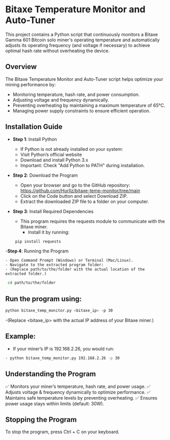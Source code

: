 # Bitaxe Temperature Monitor and Auto-Tuner

This project contains a Python script that continuously monitors a Bitaxe Gamma 601 Bitcoin solo miner's operating temperature and automatically adjusts its operating frequency (and voltage if necessary) to achieve optimal hash rate without overheating the device.

## Overview

The Bitaxe Temperature Monitor and Auto-Tuner script helps optimize your mining performance by:

- Monitoring temperature, hash rate, and power consumption.
- Adjusting voltage and frequency dynamically.
- Preventing overheating by maintaining a maximum temperature of 65°C.
- Managing power supply constraints to ensure efficient operation.

## Installation Guide

- **Step 1**: Install Python

	- If Python is not already installed on your system:
	- Visit Python’s official website
	- Download and install Python 3.x
	- Important: Check "Add Python to PATH" during installation.

- **Step 2**: Download the Program

	- Open your browser and go to the GitHub repository: https://github.com/Hurllz/bitaxe-temp-monitor/tree/main
	- Click on the Code button and select Download ZIP.
	- Extract the downloaded ZIP file to a folder on your computer.

- **Step 3**: Install Required Dependencies

	- This program requires the requests module to communicate with the Bitaxe miner. 
		- Install it by running:
	
   ```bash
	pip install requests
   ```
   
-**Step 4**: Running the Program

	- Open Command Prompt (Windows) or Terminal (Mac/Linux).
	- Navigate to the extracted program folder:
	- (Replace path/to/the/folder with the actual location of the extracted folder.)
	
   ```bash
	cd path/to/the/folder
   ```

## Run the program using:

```bash
python bitaxe_temp_monitor.py <bitaxe_ip> -p 30
```
   
-(Replace <bitaxe_ip> with the actual IP address of your Bitaxe miner.)

## Example:

- If your miner’s IP is 192.168.2.26, you would run:

```bash
- python bitaxe_temp_monitor.py 192.168.2.26 -p 30
```

## Understanding the Program

✅ Monitors your miner’s temperature, hash rate, and power usage.
✅ Adjusts voltage & frequency dynamically to optimize performance.
✅ Maintains safe temperature levels by preventing overheating.
✅ Ensures power usage stays within limits (default: 30W).

## Stopping the Program

To stop the program, press Ctrl + C on your keyboard.
